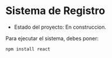 <h1>Sistema de Registro</h1>

- Estado del proyecto: En construccion.

Para ejecutar el sistema, debes poner:

```npm install react```
  
